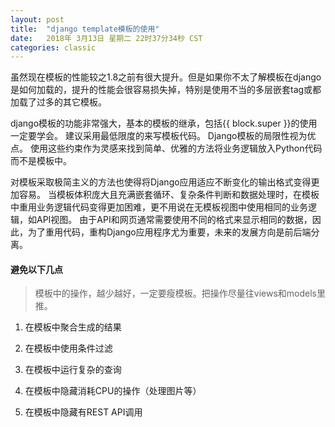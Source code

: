 ```yaml
---
layout: post
title:  "django template模板的使用"
date:   2018年 3月13日 星期二 22时37分34秒 CST
categories: classic
---
```


虽然现在模板的性能较之1.8之前有很大提升。但是如果你不太了解模板在django是如何加载的，提升的性能会很容易损失掉，特别是使用不当的多层嵌套tag或都加载了过多的其它模板。

django模板的功能非常强大，基本的模板的继承，包括{{ block.super }}的使用一定要学会。
建议采用最低限度的来写模板代码。 Django模板的局限性视为优点。 使用这些约束作为灵感来找到简单、优雅的方法将业务逻辑放入Python代码而不是模板中。

对模板采取极简主义的方法也使得将Django应用适应不断变化的输出格式变得更加容易。 当模板体积庞大且充满嵌套循环、复杂条件判断和数据处理时，在模板中重用业务逻辑代码变得更加困难，更不用说在无模板视图中使用相同的业务逻辑，如API视图。 由于API和网页通常需要使用不同的格式来显示相同的数据，因此，为了重用代码，重构Django应用程序尤为重要，未来的发展方向是前后端分离。

#### 避免以下几点
> 模板中的操作，越少越好，一定要瘦模板。把操作尽量往views和models里推。
1. 在模板中聚合生成的结果

2. 在模板中使用条件过滤

3. 在模板中运行复杂的查询

4. 在模板中隐藏消耗CPU的操作（处理图片等）

5. 在模板中隐藏有REST API调用